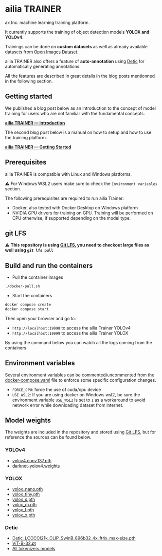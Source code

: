 # ailia TRAINER

ax Inc. machine learning training platform.

It currently supports the training of object detection models **YOLOX and YOLOv4**.

Trainings can be done on **custom datasets** as well as already available datasets from [Open Images Dataset](https://storage.googleapis.com/openimages/web/index.html).

ailia TRAINER also offers a feature of **auto-annotation** using [Detic](https://github.com/facebookresearch/Detic) for automatically generating annotations.

All the features are described in great details in the blog posts mentionned in the following section.

## Getting started

We published a blog post below as an introduction to the concept of model training for users who are not familiar with the fundamental concepts.

**[ailia TRAINER — Introduction](https://medium.com/axinc-ai/ailia-trainer-introduction-96e7f320a189)**

The second blog post below is a manual on how to setup and how to use the training platform.

**[ailia TRAINER — Getting Started](https://medium.com/axinc-ai/ailia-trainer-getting-started-fd5a501162bc)**

## Prerequisites

ailia TRAINER is compatible with Linux and Windows platforms.

:warning: For Windows WSL2 users make sure to check the `Environment variables` section.

The following prerequisites are required to run ailia Trainer:

- Docker, also tested with Docker Desktop on Windows platform
- NVIDIA GPU drivers for training on GPU. Training will be performed on CPU otherwise, if supported depending on the model type.

## git LFS

:warning: **This repository is using [Git LFS](https://git-lfs.com/), you need to checkout large files as well using `git lfs pull`**

## Build and run the containers

- Pull the container images

```bash
./docker-pull.sh
```

- Start the containers

```bash
docker compose create
docker compose start
```

Then open your browser and go to:

- `http://localhost:19998` to access the ailia Trainer YOLOv4
- `http://localhost:19999` to access the ailia Trainer YOLOX

By using the command below you can watch all the logs coming from the containers

## Environment variables

Several environment variables can be commented/uncommented from the [docker-compose.yaml](./docker-compose.yaml) file to enforce some specific configuration changes.

- `FORCE_CPU`: force the use of cuda/cpu device
- `USE_WSL2`: If you are using docker on Windows wsl2, be sure the environment variable `USE_WSL2` is set to `1` as a workaround to avoid network error while downloading dataset from internet.

## Model weights

The weights are included in the repository and stored using [Git LFS](https://git-lfs.com/), but for reference the sources can be found below.

### YOLOv4

- [yolov4.conv.137.pth](https://drive.google.com/open?id=1fcbR0bWzYfIEdLJPzOsn4R5mlvR6IQyA)
- [darknet-yolov4.weights](https://drive.google.com/open?id=1cewMfusmPjYWbrnuJRuKhPMwRe_b9PaT)

### YOLOX

- [yolox_nano.pth](https://github.com/Megvii-BaseDetection/YOLOX/releases/download/0.1.1rc0/yolox_nano.pth)
- [yolox_tiny.pth](https://github.com/Megvii-BaseDetection/YOLOX/releases/download/0.1.1rc0/yolox_tiny.pth)
- [yolox_s.pth](https://github.com/Megvii-BaseDetection/YOLOX/releases/download/0.1.1rc0/yolox_s.pth)
- [yolox_m.pth](https://github.com/Megvii-BaseDetection/YOLOX/releases/download/0.1.1rc0/yolox_m.pth)
- [yolox_l.pth](https://github.com/Megvii-BaseDetection/YOLOX/releases/download/0.1.1rc0/yolox_l.pth)
- [yolox_x.pth](https://github.com/Megvii-BaseDetection/YOLOX/releases/download/0.1.1rc0/yolox_x.pth)

### Detic

- [Detic_LCOCOI21k_CLIP_SwinB_896b32_4x_ft4x_max-size.pth](https://dl.fbaipublicfiles.com/detic/Detic_LCOCOI21k_CLIP_SwinB_896b32_4x_ft4x_max-size.pth)
- [ViT-B-32.pt](https://openaipublic.azureedge.net/clip/models/40d365715913c9da98579312b702a82c18be219cc2a73407c4526f58eba950af/ViT-B-32.pt)
- [All tokenizers models](https://github.com/openai/CLIP/blob/a1d071733d7111c9c014f024669f959182114e33/clip/clip.py#L30-L40)
